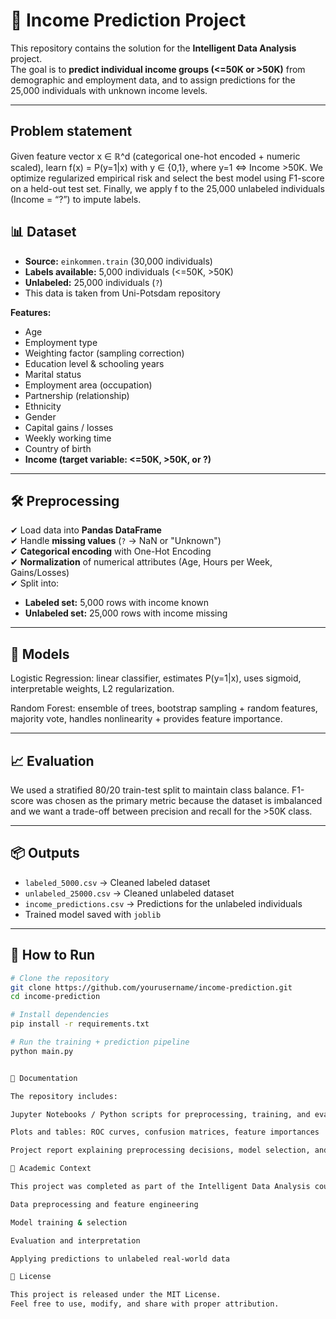 # 🧠 Income Prediction Project

This repository contains the solution for the **Intelligent Data Analysis**  project.  
The goal is to **predict individual income groups (<=50K or >50K)** from demographic and employment data, and to assign predictions for the 25,000 individuals with unknown income levels.

---
## Problem statement
Given feature vector x ∈ ℝ^d (categorical one-hot encoded + numeric scaled), learn f(x) = P(y=1|x) with y ∈ {0,1}, where y=1 ⇔ Income >50K. We optimize regularized empirical risk and select the best model using F1-score on a held-out test set. Finally, we apply f to the 25,000 unlabeled individuals (Income = “?”) to impute labels.

## 📊 Dataset

- **Source:** `einkommen.train` (30,000 individuals)  
- **Labels available:** 5,000 individuals (<=50K, >50K)  
- **Unlabeled:** 25,000 individuals (`?`)
- This data is taken from Uni-Potsdam repository 

**Features:**
- Age  
- Employment type  
- Weighting factor (sampling correction)  
- Education level & schooling years  
- Marital status  
- Employment area (occupation)  
- Partnership (relationship)  
- Ethnicity  
- Gender  
- Capital gains / losses  
- Weekly working time  
- Country of birth  
- **Income (target variable: <=50K, >50K, or ?)**  

---

## 🛠 Preprocessing

✔ Load data into **Pandas DataFrame**  
✔ Handle **missing values** (`?` → NaN or "Unknown")  
✔ **Categorical encoding** with One-Hot Encoding  
✔ **Normalization** of numerical attributes (Age, Hours per Week, Gains/Losses)  
✔ Split into:
- **Labeled set:** 5,000 rows with income known  
- **Unlabeled set:** 25,000 rows with income missing  

---

## 🤖 Models

Logistic Regression: linear classifier, estimates P(y=1|x), uses sigmoid, interpretable weights, L2 regularization.

Random Forest: ensemble of trees, bootstrap sampling + random features, majority vote, handles nonlinearity + provides feature importance. 

---

## 📈 Evaluation

We used a stratified 80/20 train-test split to maintain class balance. F1-score was chosen as the primary metric because the dataset is imbalanced and we want a trade-off between precision and recall for the >50K class.

---

## 📦 Outputs

- `labeled_5000.csv` → Cleaned labeled dataset  
- `unlabeled_25000.csv` → Cleaned unlabeled dataset  
- `income_predictions.csv` → Predictions for the unlabeled individuals  
- Trained model saved with `joblib`  

---

## 🚀 How to Run

```bash
# Clone the repository
git clone https://github.com/yourusername/income-prediction.git
cd income-prediction

# Install dependencies
pip install -r requirements.txt

# Run the training + prediction pipeline
python main.py


📄 Documentation

The repository includes:

Jupyter Notebooks / Python scripts for preprocessing, training, and evaluation

Plots and tables: ROC curves, confusion matrices, feature importances

Project report explaining preprocessing decisions, model selection, and results

🏫 Academic Context

This project was completed as part of the Intelligent Data Analysis course/exam at Universität Potsdam, focusing on:

Data preprocessing and feature engineering

Model training & selection

Evaluation and interpretation

Applying predictions to unlabeled real-world data

📌 License

This project is released under the MIT License.
Feel free to use, modify, and share with proper attribution.
